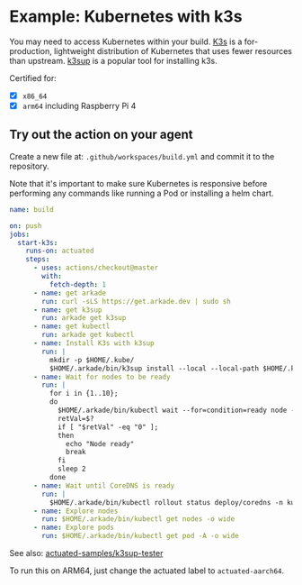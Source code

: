 # Example: Kubernetes with k3s

You may need to access Kubernetes within your build. [K3s](https://k3s.io) is a for-production, lightweight distribution of Kubernetes that uses fewer resources than upstream. [k3sup](https://github.com/alexellis/k3sup) is a popular tool for installing k3s.

Certified for:

- [x] `x86_64`
- [x] `arm64` including Raspberry Pi 4

## Try out the action on your agent

Create a new file at: `.github/workspaces/build.yml` and commit it to the repository.

Note that it's important to make sure Kubernetes is responsive before performing any commands like running a Pod or installing a helm chart.

```yaml
name: build

on: push
jobs:
  start-k3s:
    runs-on: actuated
    steps:
      - uses: actions/checkout@master
        with:
          fetch-depth: 1
      - name: get arkade
        run: curl -sLS https://get.arkade.dev | sudo sh
      - name: get k3sup
        run: arkade get k3sup
      - name: get kubectl
        run: arkade get kubectl
      - name: Install K3s with k3sup
        run: |
          mkdir -p $HOME/.kube/
          $HOME/.arkade/bin/k3sup install --local --local-path $HOME/.kube/config
      - name: Wait for nodes to be ready
        run: |
          for i in {1..10};
          do
            $HOME/.arkade/bin/kubectl wait --for=condition=ready node --all --timeout=300s
            retVal=$?
            if [ "$retVal" -eq "0" ];
            then
              echo "Node ready"
              break
            fi
            sleep 2
          done
      - name: Wait until CoreDNS is ready
        run: |
          $HOME/.arkade/bin/kubectl rollout status deploy/coredns -n kube-system --timeout=300s
      - name: Explore nodes
        run: $HOME/.arkade/bin/kubectl get nodes -o wide
      - name: Explore pods
        run: $HOME/.arkade/bin/kubectl get pod -A -o wide
```

See also: [actuated-samples/k3sup-tester](https://github.com/actuated-samples/k3sup-tester/blob/master/.github/workflows/build.yml)

To run this on ARM64, just change the actuated label to `actuated-aarch64`.
